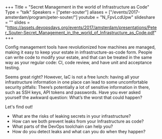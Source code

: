 +++
Title = "Secret Management in the world of Infrastructure as Code"
Type = "talk"
Speakers = ["peter-souter"]
aliases = ["/events/2017-amsterdam/program/peter-souter/"]
youtube = "N_FpvLcdUpw"
slideshare = ""
slides = "https://assets.devopsdays.org/events/2017/amsterdam/presentations/Peter_Souter-Secret_Management_in_the_world_of_Infrastructure_as_Code.pdf"
+++

Config management tools have revolutionized how machines are managed, making it easy to keep your estate in infrastructure-as-code form. People can write code to modify your estate, and that can be treated in the same way as your regular code: CI, code review, and have unit and acceptance testing.

Seems great right?
However, IaC is not a free lunch: having all your infrastructure information in one place can lead to some uncomfortable security pitfalls: There’s potentially a lot of sensitive information in there, such as SSH keys, API tokens and passwords. Have you ever asked yourself the awkward question: What’s the worst that could happen?

Let's find out!
- What are the risks of leaking secrets in your infrastructure?
- How can we both prevent leaks from your Infrastructure as code?
- What parts of the DevOps toolchain can help you?
- How do you detect leaks and what can you do when they happen?
